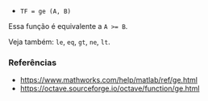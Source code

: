- `TF = ge (A, B)`

Essa função é equivalente a `A >= B`.

Veja também: `le`, `eq`, `gt`, `ne`, `lt`.

### Referências

- https://www.mathworks.com/help/matlab/ref/ge.html
- https://octave.sourceforge.io/octave/function/ge.html
